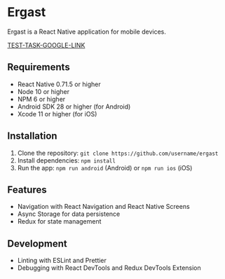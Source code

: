 
# Ergast

Ergast is a React Native application for mobile devices.

[TEST-TASK-GOOGLE-LINK](https://docs.google.com/document/d/1J-pATBwYnH33pXuM_CfpR6JWPPFH_XP7nh0eojwEBI0/edit)

## Requirements
- React Native 0.71.5 or higher
- Node 10 or higher
- NPM 6 or higher
- Android SDK 28 or higher (for Android)
- Xcode 11 or higher (for iOS)

## Installation
1. Clone the repository: `git clone https://github.com/username/ergast`
2. Install dependencies: `npm install`
3. Run the app: `npm run android` (Android) or `npm run ios` (iOS)

 ## Features
 - Navigation with React Navigation and React Native Screens
 - Async Storage for data persistence
 - Redux for state management

 ## Development
 - Linting with ESLint and Prettier
 - Debugging with React DevTools and Redux DevTools Extension